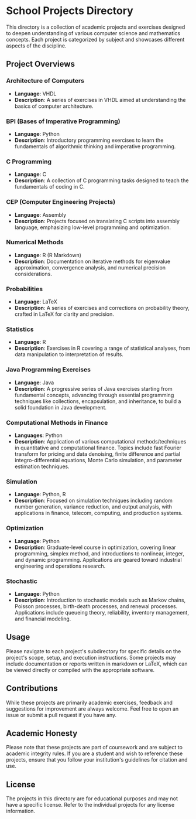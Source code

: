 # School Projects Directory

This directory is a collection of academic projects and exercises designed to deepen understanding of various computer science and mathematics concepts. Each project is categorized by subject and showcases different aspects of the discipline.

## Project Overviews

### Architecture of Computers
- **Language**: VHDL  
- **Description**: A series of exercises in VHDL aimed at understanding the basics of computer architecture.

### BPI (Bases of Imperative Programming)
- **Language**: Python  
- **Description**: Introductory programming exercises to learn the fundamentals of algorithmic thinking and imperative programming.

### C Programming
- **Language**: C  
- **Description**: A collection of C programming tasks designed to teach the fundamentals of coding in C.

### CEP (Computer Engineering Projects)
- **Language**: Assembly  
- **Description**: Projects focused on translating C scripts into assembly language, emphasizing low-level programming and optimization.

### Numerical Methods
- **Language**: R (R Markdown)  
- **Description**: Documentation on iterative methods for eigenvalue approximation, convergence analysis, and numerical precision considerations.

### Probabilities
- **Language**: LaTeX  
- **Description**: A series of exercises and corrections on probability theory, crafted in LaTeX for clarity and precision.

### Statistics
- **Language**: R  
- **Description**: Exercises in R covering a range of statistical analyses, from data manipulation to interpretation of results.

### Java Programming Exercises
- **Language**: Java  
- **Description**: A progressive series of Java exercises starting from fundamental concepts, advancing through essential programming techniques like collections, encapsulation, and inheritance, to build a solid foundation in Java development.

### Computational Methods in Finance
- **Languages**: Python
- **Description**: Application of various computational methods/techniques in quantitative and computational finance. Topics include fast Fourier transform for pricing and data denoising, finite difference and partial integro-differential equations, Monte Carlo simulation, and parameter estimation techniques.

### Simulation
- **Language**: Python, R  
- **Description**: Focused on simulation techniques including random number generation, variance reduction, and output analysis, with applications in finance, telecom, computing, and production systems.

### Optimization
- **Language**: Python  
- **Description**: Graduate-level course in optimization, covering linear programming, simplex method, and introductions to nonlinear, integer, and dynamic programming. Applications are geared toward industrial engineering and operations research.

### Stochastic
- **Language**: Python  
- **Description**: Introduction to stochastic models such as Markov chains, Poisson processes, birth-death processes, and renewal processes. Applications include queueing theory, reliability, inventory management, and financial modeling.

## Usage

Please navigate to each project's subdirectory for specific details on the project's scope, setup, and execution instructions. Some projects may include documentation or reports written in markdown or LaTeX, which can be viewed directly or compiled with the appropriate software.

## Contributions

While these projects are primarily academic exercises, feedback and suggestions for improvement are always welcome. Feel free to open an issue or submit a pull request if you have any.

## Academic Honesty

Please note that these projects are part of coursework and are subject to academic integrity rules. If you are a student and wish to reference these projects, ensure that you follow your institution's guidelines for citation and use.

## License

The projects in this directory are for educational purposes and may not have a specific license. Refer to the individual projects for any license information.
